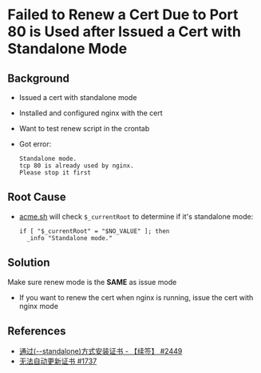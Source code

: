 # Failed to Renew a Cert Due to Port 80 is Used after Issued a Cert with Standalone Mode

## Background
* Issued a cert with standalone mode
* Installed and configured nginx with the cert
* Want to test renew script in the crontab
* Got error:

  ```
  Standalone mode.
  tcp 80 is already used by nginx.
  Please stop it first
  ```

## Root Cause
* [acme.sh](https://github.com/acmesh-official/acme.sh/blob/2.8.5/acme.sh#L3233) will check `$_currentRoot` to determine if it's standalone mode:

  ```
  if [ "$_currentRoot" = "$NO_VALUE" ]; then
    _info "Standalone mode."
  ```

## Solution
Make sure renew mode is the **SAME** as issue mode

* If you want to renew the cert when nginx is running, issue the cert with nginx mode

## References
* [通过(--standalone)方式安装证书 - 【续签】 #2449](https://github.com/acmesh-official/acme.sh/issues/2449)
* [无法自动更新证书 #1737](https://github.com/acmesh-official/acme.sh/issues/1737)

